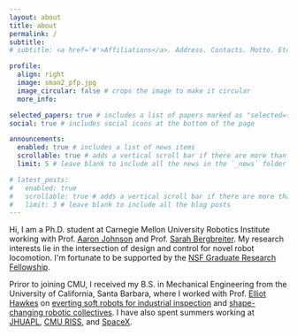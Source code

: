 ```yaml
---
layout: about
title: about
permalink: /
subtitle:
# subtitle: <a href='#'>Affiliations</a>. Address. Contacts. Motto. Etc.

profile:
  align: right
  image: sman2_pfp.jpg
  image_circular: false # crops the image to make it circular
  more_info: 

selected_papers: true # includes a list of papers marked as "selected={true}"
social: true # includes social icons at the bottom of the page

announcements:
  enabled: true # includes a list of news items
  scrollable: true # adds a vertical scroll bar if there are more than 3 news items
  limit: 5 # leave blank to include all the news in the `_news` folder

# latest_posts:
#   enabled: true
#   scrollable: true # adds a vertical scroll bar if there are more than 3 new posts items
#   limit: 3 # leave blank to include all the blog posts
---
```


<!-- Write your biography here. Tell the world about yourself. Link to your favorite [subreddit](http://reddit.com). You can put a picture in, too. The code is already in, just name your picture `prof_pic.jpg` and put it in the `img/` folder.

Put your address / P.O. box / other info right below your picture. You can also disable any of these elements by editing `profile` property of the YAML header of your `_pages/about.md`. Edit `_bibliography/papers.bib` and Jekyll will render your [publications page](/al-folio/publications/) automatically.

Link to your social media connections, too. This theme is set up to use [Font Awesome icons](https://fontawesome.com/) and [Academicons](https://jpswalsh.github.io/academicons/), like the ones below. Add your Facebook, Twitter, LinkedIn, Google Scholar, or just disable all of them. -->

Hi, I am a Ph.D. student at Carnegie Mellon University Robotics Institute working with Prof. [Aaron Johnson](https://www.meche.engineering.cmu.edu/directory/bios/johnson-aaron.html) and Prof. [Sarah Bergbreiter](https://www.meche.engineering.cmu.edu/directory/bios/bergbreiter-sarah.html). My research interests lie in the intersection of design and control for novel robot locomotion. I'm fortunate to be supported by the [NSF Graduate Research Fellowship](https://www.nsfgrfp.org/). 

Priror to joining CMU, I received my B.S. in Mechanical Engineering from the University of California, Santa Barbara, where I worked with Prof. [Elliot Hawkes](https://www.hawkeslab.com/) on [everting soft robots for industrial inspection](https://ieeexplore.ieee.org/abstract/document/10758775) and [shape-changing robotic collectives](https://www.science.org/doi/10.1126/science.ads7942). I have also spent summers working at [JHUAPL](https://www.jhuapl.edu/), [CMU RISS](https://riss.ri.cmu.edu/), and [SpaceX](https://www.spacex.com/).
